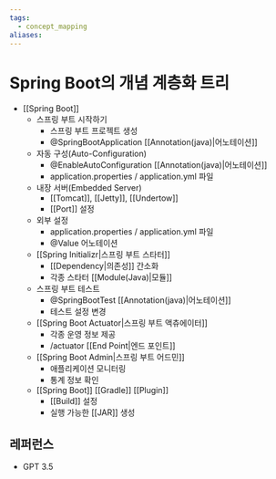```yaml
---
tags:
  - concept_mapping
aliases:
---
```


# Spring Boot의 개념 계층화 트리
- [[Spring Boot]]
	- 스프링 부트 시작하기
		- 스프링 부트 프로젝트 생성
		- @SpringBootApplication [[Annotation(java)|어노테이션]]
	- 자동 구성(Auto-Configuration)
		- @EnableAutoConfiguration [[Annotation(java)|어노테이션]]
		- application.properties / application.yml 파일
	- 내장 서버(Embedded Server)
		- [[Tomcat]], [[Jetty]], [[Undertow]]
		- [[Port]] 설정
	- 외부 설정
		- application.properties / application.yml 파일
		- @Value 어노테이션
	- [[Spring Initializr|스프링 부트 스타터]]
		- [[Dependency|의존성]] 간소화
		- 각종 스타터 [[Module(Java)|모듈]]
	- 스프링 부트 테스트
		- @SpringBootTest [[Annotation(java)|어노테이션]]
		- 테스트 설정 변경
	- [[Spring Boot Actuator|스프링 부트 액츄에이터]]
		- 각종 운영 정보 제공
		- /actuator [[End Point|엔드 포인트]]
	- [[Spring Boot Admin|스프링 부트 어드민]]
		- 애플리케이션 모니터링
		- 통계 정보 확인
	- [[Spring Boot]] [[Gradle]] [[Plugin]]
		- [[Build]] 설정
		- 실행 가능한 [[JAR]] 생성


## 레퍼런스
- GPT 3.5